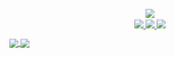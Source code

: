 <p align="center">
  <img src="https://pbs.twimg.com/profile_images/1329832297244323841/vfaOg8d7_400x400.jpg"/><a href="https://twitter.com/techyteachme">
  <br>
  <img src="https://img.shields.io/twitter/follow/techyteachme?style=for-the-badge&label=%40techyteachme&logo=twitter&logoColor=00AEFF&labelColor=black&color=7fff00">
  </a>
  <a href="https://www.linkedin.com/in/zack-a-12749a76/"><img src="https://img.shields.io/badge/Zack%20Allen-0077B5?style=for-the-badge&logo=linkedin&logoColor=white"/>
  <a href="https://keybase.io/techy"><img src="https://img.shields.io/keybase/pgp/techy?style=for-the-badge&logoColor=00AEFF&labelColor=black&color=7fff00">
  </a>
</p>

<a href="https://github.com/christopher-deriv">
  <img align="center" src="https://github-readme-stats.vercel.app/api?username=zmallen&count_private=true&show_icons=true&theme=chartreuse-dark" />
</a>
<a href="https://github.com/christopher-deriv">
  <img align="center" src="https://github-readme-stats.vercel.app/api/top-langs/?username=zmallen&layout=compact&theme=chartreuse-dark&langs_count=8" />
</a>
